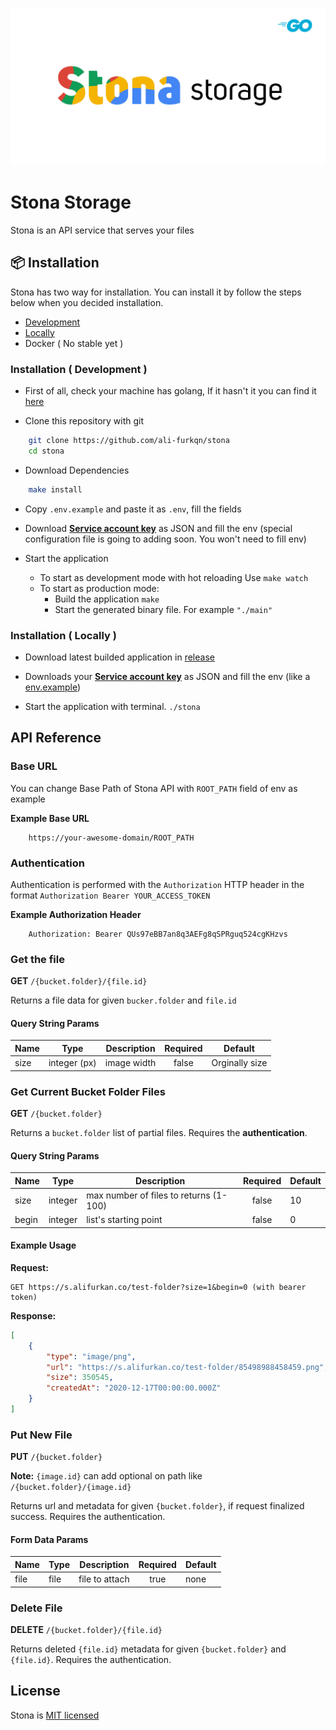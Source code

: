 ![stona-banner](./assets/stona-banner-alt.png)

# Stona Storage

Stona is an API service that serves your files

## 📦 Installation

Stona has two way for installation. You can install it by follow the steps below when you decided installation.

- [Development](#installation--development-)
- [Locally](#installation--locally-)
- Docker ( No stable yet )

### Installation ( Development )

- First of all, check your machine has golang, If it hasn't it you can find it [here](https://golang.org/)

- Clone this repository with git 

```sh
    git clone https://github.com/ali-furkqn/stona
    cd stona
```

- Download Dependencies

```sh
    make install
```

- Copy `.env.example` and paste it as `.env`, fill the fields

- Download [**Service account key**](https://console.cloud.google.com/apis/credentials/serviceaccountkey) as JSON and fill the env (special configuration file is going to adding soon. You won't need to fill env)

- Start the application
    - To start as development mode with hot reloading Use `make watch`
    - To start as production mode:
        - Build the application `make`
        - Start the generated binary file. For example `"./main"`

### Installation ( Locally )

- Download latest builded application in [release](./releases)

- Downloads your [**Service account key**](https://console.cloud.google.com/apis/credentials/serviceaccountkey) as JSON and fill the env (like a [env.example](./env.example))

- Start the application with terminal. `./stona`

## API Reference

### Base URL

You can change Base Path of Stona API with `ROOT_PATH` field of env as example 

**Example Base URL**
```
    https://your-awesome-domain/ROOT_PATH
```

### Authentication

Authentication is performed with the `Authorization` HTTP header in the format `Authorization Bearer YOUR_ACCESS_TOKEN`

**Example Authorization Header**
```
    Authorization: Bearer QUs97eBB7an8q3AEFg8qSPRguq524cgKHzvs
```

### Get the file

**GET** `/{bucket.folder}/{file.id}`

Returns a file data for given `bucker.folder` and `file.id` 

#### Query String Params

| Name  | Type          | Description   | Required  | Default           |
|-------|---------------|---------------|:---------:|-------------------|
| size  | integer (px)  | image width   | false     | Orginally size    |

### Get Current Bucket Folder Files

**GET** `/{bucket.folder}`

Returns a `bucket.folder` list of partial files. Requires the **authentication**.

#### Query String Params

| Name  | Type          | Description                               | Required  | Default   |
|-------|---------------|-------------------------------------------|:---------:|-----------|
| size  | integer       | max number of files to returns (1-100)    | false     | 10        |
| begin | integer       | list's starting point                     | false     | 0         |

#### Example Usage

**Request:**

```
GET https://s.alifurkan.co/test-folder?size=1&begin=0 (with bearer token)
```

**Response:**

```json
[
    {
        "type": "image/png",
        "url": "https://s.alifurkan.co/test-folder/85498988458459.png",
        "size": 350545,
        "createdAt": "2020-12-17T00:00:00.000Z" 
    }
]
```

### Put New File

**PUT** `/{bucket.folder}`

**Note:** `{image.id}` can add optional on path like `/{bucket.folder}/{image.id}`

Returns url and metadata for given `{bucket.folder}`, if request finalized success. Requires the authentication.

#### Form Data Params

| Name  | Type          | Description       | Required  | Default   |
|-------|---------------|-------------------|:---------:|-----------|
| file  | file          | file to attach    | true      | none      |


### Delete File

**DELETE** `/{bucket.folder}/{file.id}`

Returns deleted `{file.id}` metadata for given `{bucket.folder}` and `{file.id}`. Requires the authentication.

## License

Stona is [MIT licensed](LICENSE)
